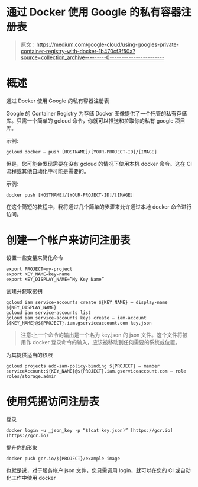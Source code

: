 # 通过 Docker 使用 Google 的私有容器注册表

> 原文：<https://medium.com/google-cloud/using-googles-private-container-registry-with-docker-1b470cf3f50a?source=collection_archive---------0----------------------->

# **概述**

通过 Docker 使用 Google 的私有容器注册表

Google 的 Container Registry 为存储 Docker 图像提供了一个托管的私有存储库。只需一个简单的 gcloud 命令，你就可以推送和拉取你的私有 google 项目库。

示例:

```
gcloud docker — push [HOSTNAME]/[YOUR-PROJECT-ID]/[IMAGE]
```

但是，您可能会发现需要在没有 gcloud 的情况下使用本机 docker 命令。这在 CI 流程或其他自动化中可能是需要的。

示例:

```
docker push [HOSTNAME]/[YOUR-PROJECT-ID]/[IMAGE]
```

在这个简短的教程中，我将通过几个简单的步骤来允许通过本地 docker 命令进行访问。

# 创建一个帐户来访问注册表

设置一些变量来简化命令

```
export PROJECT=my-project
export KEY_NAME=key-name
export KEY_DISPLAY_NAME=”My Key Name”
```

创建并获取密钥

```
gcloud iam service-accounts create ${KEY_NAME} — display-name ${KEY_DISPLAY_NAME}
gcloud iam service-accounts list
gcloud iam service-accounts keys create — iam-account ${KEY_NAME}@${PROJECT}.iam.gserviceaccount.com key.json
```

> 注意:上一个命令的输出是一个名为 key.json 的 json 文件。这个文件将被用作 docker 登录命令的输入，应该被移动到任何需要的系统或位置。

为其提供适当的权限

```
gcloud projects add-iam-policy-binding ${PROJECT} — member serviceAccount:${KEY_NAME}@${PROJECT}.iam.gserviceaccount.com — role roles/storage.admin
```

# 使用凭据访问注册表

登录

```
docker login -u _json_key -p “$(cat key.json)” [https://gcr.io](https://gcr.io)
```

提升你的形象

```
docker push gcr.io/${PROJECT}/example-image
```

也就是说，对于服务帐户 json 文件，您只需调用 login，就可以在您的 CI 或自动化工作中使用 docker